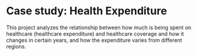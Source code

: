 # Case study: Health Expenditure

This project analyzes the relationship between how much is being spent on healthcare (healthcare expenditure) and healthcare coverage and how it changes in certain years, and how the expenditure varies from different regions.
